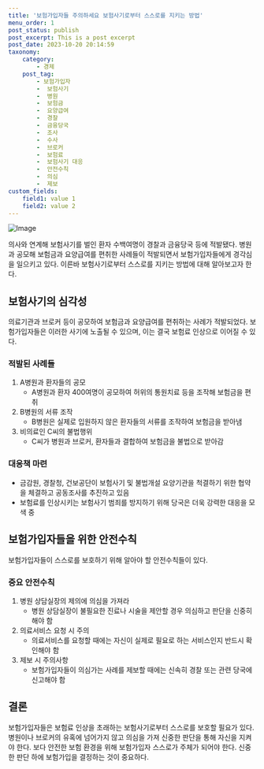 ```yaml
---
title: '보험가입자들 주의하세요 보험사기로부터 스스로를 지키는 방법'
menu_order: 1
post_status: publish
post_excerpt: This is a post excerpt
post_date: 2023-10-20 20:14:59
taxonomy:
    category:
        - 경제
    post_tag:
        - 보험가입자
        -  보험사기
        -  병원
        -  보험금
        -  요양급여
        -  경찰
        -  금융당국
        -  조사
        -  수사
        -  브로커
        -  보험료
        -  보험사기 대응
        -  안전수칙
        -  의심
        -  제보
custom_fields:
    field1: value 1
    field2: value 2
---
```


![Image](https://imgnews.pstatic.net/image/417/2024/02/07/0000980383_001_20240207135501434.jpg?type=w647)


의사와 연계해 보험사기를 벌인 환자 수백여명이 경찰과 금융당국 등에 적발됐다. 병원과 공모해 보험금과 요양급여를 편취한 사례들이 적발되면서 보험가입자들에게 경각심을 일으키고 있다. 이른바 보험사기로부터 스스로를 지키는 방법에 대해 알아보고자 한다.

## 보험사기의 심각성
의료기관과 브로커 등이 공모하여 보험금과 요양급여를 편취하는 사례가 적발되었다. 보험가입자들은 이러한 사기에 노출될 수 있으며, 이는 결국 보험료 인상으로 이어질 수 있다. 

### 적발된 사례들
1. A병원과 환자들의 공모
    - A병원과 환자 400여명이 공모하여 허위의 통원치료 등을 조작해 보험금을 편취
2. B병원의 서류 조작
    - B병원은 실제로 입원하지 않은 환자들의 서류를 조작하여 보험금을 받아냄
3. 비의료인 C씨의 불법행위
    - C씨가 병원과 브로커, 환자들과 결합하여 보험금을 불법으로 받아감

### 대응책 마련
- 금감원, 경찰청, 건보공단이 보험사기 및 불법개설 요양기관을 척결하기 위한 협약을 체결하고 공동조사를 추진하고 있음
- 보험료를 인상시키는 보험사기 범죄를 방지하기 위해 당국은 더욱 강력한 대응을 모색 중

## 보험가입자들을 위한 안전수칙
보험가입자들이 스스로를 보호하기 위해 알아야 할 안전수칙들이 있다.

### 중요 안전수칙
1. 병원 상담실장의 제의에 의심을 가져라
    - 병원 상담실장이 불필요한 진료나 시술을 제안할 경우 의심하고 판단을 신중히 해야 함
2. 의료서비스 요청 시 주의
    - 의료서비스를 요청할 때에는 자신이 실제로 필요로 하는 서비스인지 반드시 확인해야 함
3. 제보 시 주의사항
    - 보험가입자들이 의심가는 사례를 제보할 때에는 신속히 경찰 또는 관련 당국에 신고해야 함

## 결론
보험가입자들은 보험료 인상을 초래하는 보험사기로부터 스스로를 보호할 필요가 있다. 병원이나 브로커의 유혹에 넘어가지 않고 의심을 가져 신중한 판단을 통해 자신을 지켜야 한다. 보다 안전한 보험 환경을 위해 보험가입자 스스로가 주체가 되어야 한다. 신중한 판단 하에 보험가입을 결정하는 것이 중요하다.
